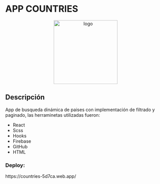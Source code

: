 <h1> APP COUNTRIES </h1>
<div align='center'>
<img src='https://cdn.pixabay.com/photo/2016/04/01/22/55/countries-1301799_1280.png'  alt='logo' width='200px' height='200px'>


<div align='left'> 

<h2>Descripción</h2>
App de busqueda dinámica de paises con implementación de filtrado y paginado, las herraminetas utilizadas fueron: 
<ul>
<li>React</li>
<li>Scss</li>
<li>Hooks</li>
<li>Firebase</li>
<li>GitHub</li>
<li>HTML</li>
</ul>

<h3>Deploy:</h3><a>https://countries-5d7ca.web.app/</a>
</div>